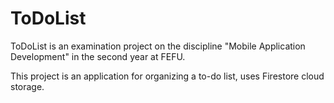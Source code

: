 # ToDoList

ToDoList is an examination project on the discipline "Mobile Application Development" in the second year at FEFU. 

This project is an application for organizing a to-do list, uses Firestore cloud storage.